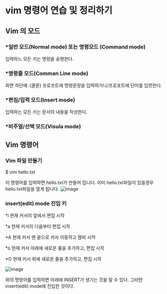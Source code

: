 # vim 명령어 연습 및 정리하기
## Vim 의 모드
### *일반 모드(Normal mode) 또는 명령모드 (Command mode)
입력하느 모든 키는 명령을 숭행한다. 
### *명령줄 모드(Comman Line mode)
화면 하단에 :(콜론) 프로프트에 명령문장을 입력하거니/프로포트에 단어를 입련한다. 
### *편짐/입력 모드(Insert mode)
입력하는 모든 키는 문서의 내용을 작성한다. 
### *비주얼/선택 모드(Visula mode)

## Vim 명령어
### Vim 파일 만들기
$ vim hello.txt

이 명령어를 입력하면 hello.txt가 만들어 집니다. 이미 hello.txt파일이 있을경우 hello.txt파일을 열게 됩니다. 
![image](https://user-images.githubusercontent.com/48200520/77897882-3ca03200-72b5-11ea-8e13-991ecc7c7f04.png)
### insert(edit) mode 진입 키
*i 현재 커서의 앞에서 편집 시작

*a 현재 커서의 다음부터 편집 시작

*A 현재 커서 맨 끝으로 커서 이동하고 펹비 시작

*o 현재 커서 아래에 새로운 줄을 추가하고, 편집 시작

*O 현재 커서 위에 새로운 줄을 추가하고, 편집 시작

![image](https://user-images.githubusercontent.com/48200520/77898439-15963000-72b6-11ea-9e4a-d4bd10154480.png)

위의 명령어를 입력하면 아래에 INSERT가 생기는 것을 알 수 있다. 그라먄 insert(edit) mode에 진입한 것이다. 



